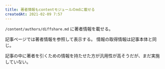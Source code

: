 ```yaml
---
title: 著者情報もcontentモジュールのmdに載せる
createdAt: 2021-02-09 7:57
---
```


`/content/authors/diffshare.md` に著者情報を載せる。

記事ページでは著者情報を参照して表示する。
情報の取得情報は記事本体と同じ。

記事の中に著者を引くための情報を持たせた方が汎用性が高そうだが、まだ実施していない。
